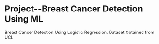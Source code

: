 # Project--Breast Cancer Detection Using ML
 Breast Cancer Detection Using Logistic Regression. Dataset Obtained from UCI.
 
 
